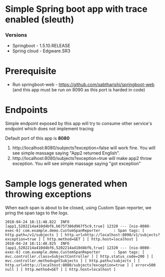 # Simple Spring boot app with trace enabled (sleuth)

### Versions
* Springboot - 1.5.10.RELEASE
* Spring cloud - Edgware.SR3

# Prerequisite
* Run springboot-web - https://github.com/sabtharishi/springboot-web (and this app must be run on 8090 as this port is harded in code)

# Endpoints
Simple endpoint exposed by this app will try to consume other service's endpoint which does not implement tracing

Default port of this app is **8080**

1. http://localhost:8080/subjects?exception=false will work fine. You will see simple massage saying "App2 returned English".
2.  http://localhost:8080/subjects?exception=true will make app2 throw exception. You will see simple massage saying "got exception"

# Sample logs generated when throwing exceptions
When each span is about to be closed, using Custom Span reporter, we pring the span tags to the logs.

```
2018-04-24 18:11:48.822  INFO [app1,5202214a410d4bf6,b675f386d967f5c9,true] 12320 --- [nio-8080-exec-6] com.example.demo.CustomSpanReporter      : Span tags: [ http.path=/v1/subjects ] [ http.url=http://localhost:8090/v1/subjects?exception=true ] [ http.method=GET ] [ http.host=localhost ] 
2018-04-24 18:11:48.825  INFO [app1,5202214a410d4bf6,5202214a410d4bf6,true] 12320 --- [nio-8080-exec-6] com.example.demo.CustomSpanReporter      : Span tags: [ mvc.controller.class=SubjectController ] [ http.status_code=200 ] [ mvc.controller.method=getSubjects ] [ http.path=/subjects ] [ http.url=http://localhost:8080/subjects?exception=true ] [ error=500 null ] [ http.method=GET ] [ http.host=localhost ] 

```
